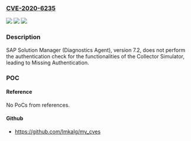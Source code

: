 ### [CVE-2020-6235](https://cve.mitre.org/cgi-bin/cvename.cgi?name=CVE-2020-6235)
![](https://img.shields.io/static/v1?label=Product&message=SAP%20Solution%20Manager%20(Diagnostics%20Agent)&color=blue)
![](https://img.shields.io/static/v1?label=Version&message=%3C%207.2%20&color=brightgreen)
![](https://img.shields.io/static/v1?label=Vulnerability&message=Missing%20authentication&color=brightgreen)

### Description

SAP Solution Manager (Diagnostics Agent), version 7.2, does not perform the authentication check for the functionalities of the Collector Simulator, leading to Missing Authentication.

### POC

#### Reference
No PoCs from references.

#### Github
- https://github.com/lmkalg/my_cves

